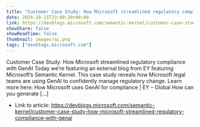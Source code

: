 ```yaml
---
title: "Customer Case Study: How Microsoft streamlined regulatory compliance with GenAI"
date: 2024-10-21T23:00:20+00:00
link: https://devblogs.microsoft.com/semantic-kernel/customer-case-study-how-microsoft-streamlined-regulatory-compliance-with-genai
showShare: false
showReadTime: false
thumbnail: images/ai.png
tags: ["devblogs.microsoft.com"]
---
```

Customer Case Study: How Microsoft streamlined regulatory compliance with GenAI Today we’re featuring an external blog from EY featuring Microsoft’s Semantic Kernel. This case study reveals how Microsoft legal teams are using GenAI to confidently manage regulatory change. Learn more here: How Microsoft uses GenAI for compliance | EY – Global How can you generate […]

- Link to article: https://devblogs.microsoft.com/semantic-kernel/customer-case-study-how-microsoft-streamlined-regulatory-compliance-with-genai
